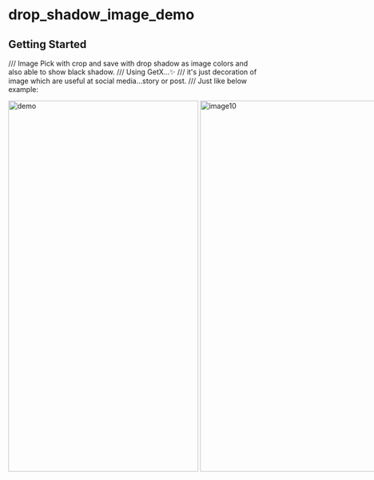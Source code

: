 # drop_shadow_image_demo

## Getting Started

/// Image Pick with crop and save with drop shadow as image colors and also able to show black shadow.
/// Using GetX...✨
/// it's just decoration of image which are useful at social media...story or post.
/// Just like below example:

<div style="white-space: nowrap;">
    <div style="display: inline-block;">
        <img src="https://github.com/user-attachments/assets/9eb2ed97-4507-405f-a043-088f0674894d" alt="demo" height="742" width="380">
    </div>
    <div style="display: inline-block;">
        <img src="https://github.com/user-attachments/assets/055a396b-a6a3-4db2-bd15-b279f0c3e906" alt="image10" height="742" width="380">
    </div>
    <div style="display: inline-block;">
        <img src="https://github.com/user-attachments/assets/c2770a93-f747-4ec1-a476-19d48fca7f5b" alt="image11" height="742" width="380">
    </div>
</div>
